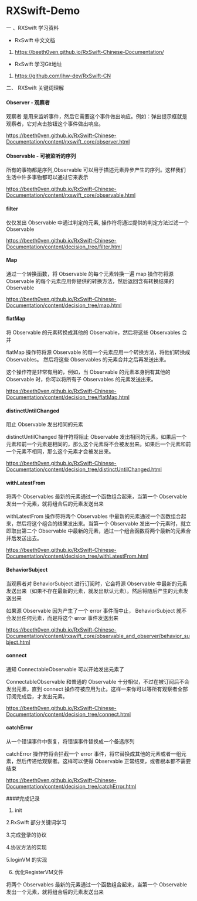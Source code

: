 # RXSwift-Demo
一 、RXSwift 学习资料

* RxSwift 中文文档

1. https://beeth0ven.github.io/RxSwift-Chinese-Documentation/

* RxSwift 学习Git地址

1. https://github.com/jhw-dev/RxSwift-CN

二、  RXSwift 关键词理解

#### Observer - 观察者
观察者 是用来监听事件，然后它需要这个事件做出响应。例如：弹出提示框就是观察者，它对点击按钮这个事件做出响应。

https://beeth0ven.github.io/RxSwift-Chinese-Documentation/content/rxswift_core/observer.html

#### Observable - 可被监听的序列

所有的事物都是序列,Observable 可以用于描述元素异步产生的序列。这样我们生活中许多事物都可以通过它来表示

https://beeth0ven.github.io/RxSwift-Chinese-Documentation/content/rxswift_core/observable.html

#### filter 

仅仅发出 Observable 中通过判定的元素, 操作符将通过提供的判定方法过滤一个 Observable

https://beeth0ven.github.io/RxSwift-Chinese-Documentation/content/decision_tree/filter.html

#### Map
通过一个转换函数，将 Observable 的每个元素转换一遍
map 操作符将源 Observable 的每个元素应用你提供的转换方法，然后返回含有转换结果的 Observable

https://beeth0ven.github.io/RxSwift-Chinese-Documentation/content/decision_tree/map.html

#### flatMap

将 Observable 的元素转换成其他的 Observable，然后将这些 Observables 合并

flatMap 操作符将源 Observable 的每一个元素应用一个转换方法，将他们转换成 Observables。 然后将这些 Observables 的元素合并之后再发送出来。

这个操作符是非常有用的，例如，当 Observable 的元素本身拥有其他的 Observable 时，你可以将所有子 Observables 的元素发送出来。

https://beeth0ven.github.io/RxSwift-Chinese-Documentation/content/decision_tree/flatMap.html

#### distinctUntilChanged

阻止 Observable 发出相同的元素

distinctUntilChanged 操作符将阻止 Observable 发出相同的元素。如果后一个元素和前一个元素是相同的，那么这个元素将不会被发出来。如果后一个元素和前一个元素不相同，那么这个元素才会被发出来。

https://beeth0ven.github.io/RxSwift-Chinese-Documentation/content/decision_tree/distinctUntilChanged.html

#### withLatestFrom

将两个 Observables 最新的元素通过一个函数组合起来，当第一个 Observable 发出一个元素，就将组合后的元素发送出来

withLatestFrom 操作符将两个 Observables 中最新的元素通过一个函数组合起来，然后将这个组合的结果发出来。当第一个 Observable 发出一个元素时，就立即取出第二个 Observable 中最新的元素，通过一个组合函数将两个最新的元素合并后发送出去。

https://beeth0ven.github.io/RxSwift-Chinese-Documentation/content/decision_tree/withLatestFrom.html

#### BehaviorSubject

当观察者对 BehaviorSubject 进行订阅时，它会将源 Observable 中最新的元素发送出来（如果不存在最新的元素，就发出默认元素）。然后将随后产生的元素发送出来

如果源 Observable 因为产生了一个 error 事件而中止， BehaviorSubject 就不会发出任何元素，而是将这个 error 事件发送出来

https://beeth0ven.github.io/RxSwift-Chinese-Documentation/content/rxswift_core/observable_and_observer/behavior_subject.html

#### connect 

通知 ConnectableObservable 可以开始发出元素了

ConnectableObservable 和普通的 Observable 十分相似，不过在被订阅后不会发出元素，直到 connect 操作符被应用为止。这样一来你可以等所有观察者全部订阅完成后，才发出元素。

https://beeth0ven.github.io/RxSwift-Chinese-Documentation/content/decision_tree/connect.html

#### catchError

从一个错误事件中恢复，将错误事件替换成一个备选序列

catchError 操作符将会拦截一个 error 事件，将它替换成其他的元素或者一组元素，然后传递给观察者。这样可以使得 Observable 正常结束，或者根本都不需要结束

https://beeth0ven.github.io/RxSwift-Chinese-Documentation/content/decision_tree/catchError.html

####完成记录

1. init

2.RxSwift 部分关键词学习

3.完成登录的协议

4.协议方法的实现

5.loginVM 的实现

6. 优化RegisterVM文件

将两个 Observables 最新的元素通过一个函数组合起来，当第一个 Observable 发出一个元素，就将组合后的元素发送出来
